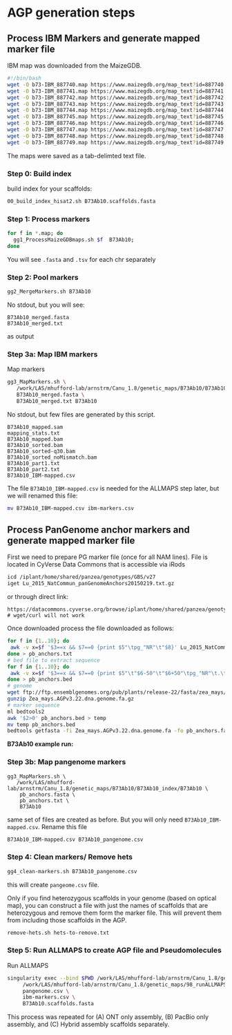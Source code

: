 # AGP generation steps

## Process IBM Markers and generate mapped marker file

IBM map was downloaded from the MaizeGDB. 

```bash
#!/bin/bash
wget -O b73-IBM_887740.map https://www.maizegdb.org/map_text?id=887740
wget -O b73-IBM_887741.map https://www.maizegdb.org/map_text?id=887741
wget -O b73-IBM_887742.map https://www.maizegdb.org/map_text?id=887742
wget -O b73-IBM_887743.map https://www.maizegdb.org/map_text?id=887743
wget -O b73-IBM_887744.map https://www.maizegdb.org/map_text?id=887744
wget -O b73-IBM_887745.map https://www.maizegdb.org/map_text?id=887745
wget -O b73-IBM_887746.map https://www.maizegdb.org/map_text?id=887746
wget -O b73-IBM_887747.map https://www.maizegdb.org/map_text?id=887747
wget -O b73-IBM_887748.map https://www.maizegdb.org/map_text?id=887748
wget -O b73-IBM_887749.map https://www.maizegdb.org/map_text?id=887749
```

The maps were saved as a tab-delimted text file.

### Step 0: Build index

build index for your scaffolds:

```bash
00_build_index_hisat2.sh B73Ab10.scaffolds.fasta
```


### Step 1: Process markers

```bash
for f in *.map; do
  gg1_ProcessMaizeGDBmaps.sh $f  B73Ab10;
done
```

You will see `.fasta` and `.tsv` for each chr separately

### Step 2: Pool markers

```bash
gg2_MergeMarkers.sh B73Ab10
```

No stdout, but you will see:

```
B73Ab10_merged.fasta
B73Ab10_merged.txt
```

as output

### Step 3a: Map IBM markers

Map markers

```bash
gg3_MapMarkers.sh \
   /work/LAS/mhufford-lab/arnstrm/Canu_1.8/genetic_maps/B73Ab10/B73Ab10_index/B73Ab10 \
   B73Ab10_merged.fasta \
   B73Ab10_merged.txt B73Ab10
```

No stdout, but few files are generated by this script.

```
B73Ab10_mapped.sam
mapping_stats.txt
B73Ab10_mapped.bam
B73Ab10_sorted.bam
B73Ab10_sorted-q30.bam
B73Ab10_sorted_noMismatch.bam
B73Ab10_part1.txt
B73Ab10_part2.txt
B73Ab10_IBM-mapped.csv
```

The file `B73Ab10_IBM-mapped.csv` is needed for the ALLMAPS step later, but we will renamed this file:

```bash
mv B73Ab10_IBM-mapped.csv ibm-markers.csv
```

## Process PanGenome anchor markers and generate mapped marker file

First we need to prepare PG marker file (once for all NAM lines). File is located in CyVerse Data Commons that is accessible via iRods

```bash
icd /iplant/home/shared/panzea/genotypes/GBS/v27
iget Lu_2015_NatCommun_panGenomeAnchors20150219.txt.gz
```
or through direct link:

```
https://datacommons.cyverse.org/browse/iplant/home/shared/panzea/genotypes/GBS/v27/Lu_2015_NatCommun_panGenomeAnchors20150219.txt.gz
# wget/curl will not work
```

Once downloaded process the file downloaded as follows:

```bash
for f in {1..10}; do
 awk -v x=$f '$3==x && $7==0 {print $5"\tpg_"NR"\t"$8}' Lu_2015_NatCommun_panGenomeAnchors20150219.txt;
done > pb_anchors.txt
# bed file to extract sequence
for f in {1..10}; do
 awk -v x=$f '$3==x && $7==0 {print $5"\t"$6-50"\t"$6+50"\tpg_"NR"\t.\t+"}' Lu_2015_NatCommun_panGenomeAnchors20150219.txt;
done > pb_anchors.bed
# genome
wget ftp://ftp.ensemblgenomes.org/pub/plants/release-22/fasta/zea_mays/dna/Zea_mays.AGPv3.22.dna.genome.fa.gz
gunzip Zea_mays.AGPv3.22.dna.genome.fa.gz
# marker sequence
ml bedtools2
awk '$2>0' pb_anchors.bed > temp
mv temp pb_anchors.bed
bedtools getfasta -fi Zea_mays.AGPv3.22.dna.genome.fa -fo pb_anchors.fasta -bed pb_anchors.bed  -name
```

**B73Ab10 example run:**

### Step 3b: Map pangenome markers

```
gg3_MapMarkers.sh \
   /work/LAS/mhufford-lab/arnstrm/Canu_1.8/genetic_maps/B73Ab10/B73Ab10_index/B73Ab10 \
    pb_anchors.fasta \
    pb_anchors.txt \
    B73Ab10
```

same set of files are created as before. But you will only need `B73Ab10_IBM-mapped.csv`. Rename this file

```bash
B73Ab10_IBM-mapped.csv B73Ab10_pangenome.csv
```

### Step 4: Clean markers/ Remove hets

```bash
gg4_clean-markers.sh B73Ab10_pangenome.csv
```

this will create `pangeome.csv` file.

Only if you find heterozygous scaffolds in your genome (based on optical map), you can construct a file with just the names of scaffolds that are heterozygous and remove them form the marker file. This will prevent them from including those scaffolds in the AGP.

```bash
remove-hets.sh hets-to-remove.txt
```


### Step 5: Run ALLMAPS to create AGP file and Pseudomolecules


Run ALLMAPS
```bash
singularity exec --bind $PWD /work/LAS/mhufford-lab/arnstrm/Canu_1.8/genetic_maps/jcvi.simg \
     /work/LAS/mhufford-lab/arnstrm/Canu_1.8/genetic_maps/98_runALLMAPS.sh \
     pangenome.csv \
     ibm-markers.csv \
     B73Ab10.scaffolds.fasta
```

This process was repeated for (A) ONT only assembly, (B) PacBio only assembly, and (C) Hybrid assembly scaffolds separately.
 
